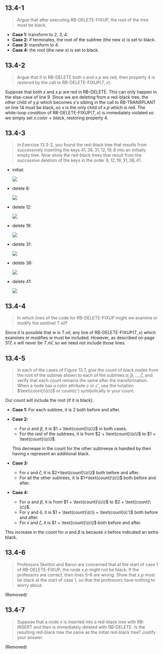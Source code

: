 ## 13.4-1

> Argue that after executing $\text{RB-DELETE-FIXUP}$, the root of the tree must be black.

- **Case 1:** transform to 2, 3, 4.
- **Case 2:** if terminates, the root of the subtree (the new $x$) is set to black.
- **Case 3:** transform to 4.
- **Case 4:** the root (the new $x$) is set to black.

## 13.4-2

> Argue that if in $\text{RB-DELETE}$ both $x$ and $x.p$ are red, then property 4 is restored by the call to $\text{RB-DELETE-FIXUP}(T, x)$.

Suppose that both $x$ and $x.p$ are red in $\text{RB-DELETE}$. This can only happen
in the else-case of line 9. Since we are deleting from a red-black tree, the other child of y.p which becomes $x$'s sibling in the call to $\text{RB-TRANSPLANT}$ on line 14 must be black, so $x$ is the only child of $x.p$ which is red. The while-loop condition of $\text{RB-DELETE-FIXUP}(T, x)$ is immediately violated so we simply set $x.color = black$, restoring property 4.

## 13.4-3

> In Exercise 13.3-2, you found the red-black tree that results from successively inserting the keys $41, 38, 31, 12, 19, 8$ into an initially empty tree. Now show the red-black trees that result from the successive deletion of the keys in the order $8, 12, 19, 31, 38, 41$.

- initial:

    ![](../img/13.4-3-1.png)

- delete $8$:

    ![](../img/13.4-3-2.png)

- delete $12$:

    ![](../img/13.4-3-3.png)

- delete $19$:

    ![](../img/13.4-3-4.png)

- delete $31$:

    ![](../img/13.4-3-5.png)

- delete $38$:

    ![](../img/13.4-3-6.png)

- delete $41$:

    ![](../img/13.4-3-7.png)

## 13.4-4

> In which lines of the code for $\text{RB-DELETE-FIXUP}$ might we examine or modify the sentinel $T.nil$?

Since it is possible that $w$ is $T.nil$, any line of $\text{RB-DELETE-FIXUP}(T, x)$ which examines or modifies w must be included. However, as described on page 317, $x$ will never be $T.nil$, so we need not include those lines.

## 13.4-5

> In each of the cases of Figure 13.7, give the count of black nodes from the root of the subtree shown to each of the subtrees $\alpha, \beta, \ldots, \zeta$, and verify that each count remains the same after the transformation. When a node has a $color$ attribute $c$ or $c'$, use the notation $\text{count}\(c\)$ or $\text{count}(c')$ symbolically in your count.

Our count will include the root (if it is black).

- **Case 1:** For each subtree, it is $2$ both before and after.

- **Case 2:**

    - For $\alpha$ and $\beta$, it is $1 + \text{count}\(c\)$ in both cases.
    - For the rest of the subtrees, it is from $2 + \text{count}\(c\)$ to $1 + \text{count}\(c\)$.

    This decrease in the count for the other subtreese is handled by then having $x$ represent an additional black.

- **Case 3:**

    - For $\epsilon$ and $\zeta$, it is $2+\text{count}\(c\)$ both before and after.
    - For all the other subtrees, it is $1+\text{count}\(c\)$ both before and after.

- **Case 4:**

    - For $\alpha$ and $\beta$, it is from $1 + \text{count}\(c\)$ to $2 + \text{count}\(c\)$.
    - For $\gamma$ and $\delta$, it is $1 + \text{count}\(c\) + \text{count}(c')$ both before and after.
    - For $\epsilon$ and $\zeta$, it is $1 + \text{count}\(c\)$ both before and after.

This increase in the count for $\alpha$ and $\beta$ is because $x$ before indicated an extra black.

## 13.4-6

> Professors Skelton and Baron are concerned that at the start of case 1 of $\text{RB-DELETE-FIXUP}$, the node $x.p$ might not be black. If the professors are correct, then lines 5–6 are wrong. Show that $x.p$ must be black at the start of case 1, so that the professors have nothing to worry about.

(Removed)

## 13.4-7

> Suppose that a node $x$ is inserted into a red-black tree with $\text{RB-INSERT}$ and then is immediately deleted with $\text{RB-DELETE}$. Is the resulting red-black tree the same as the initial red-black tree? Justify your answer.

(Removed)

